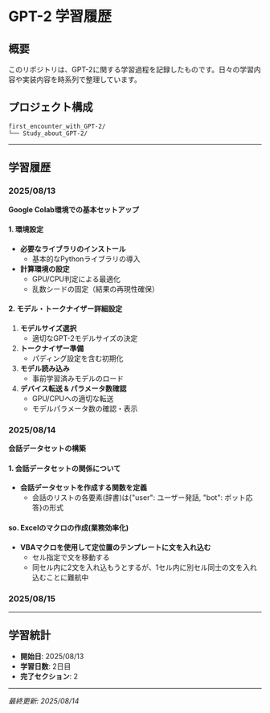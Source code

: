 # GPT-2 学習履歴

## 概要
このリポジトリは、GPT-2に関する学習過程を記録したものです。日々の学習内容や実装内容を時系列で整理しています。

## プロジェクト構成
```
first_encounter_with_GPT-2/
└── Study_about_GPT-2/
```

---

## 学習履歴

### 2025/08/13
**Google Colab環境での基本セットアップ**

#### 1. 環境設定
- **必要なライブラリのインストール**
  - 基本的なPythonライブラリの導入
- **計算環境の設定**
  - GPU/CPU判定による最適化
  - 乱数シードの固定（結果の再現性確保）

#### 2. モデル・トークナイザー詳細設定
1. **モデルサイズ選択**
   - 適切なGPT-2モデルサイズの決定
2. **トークナイザー準備** 
   - パディング設定を含む初期化
3. **モデル読み込み**
   - 事前学習済みモデルのロード
4. **デバイス転送 & パラメータ数確認**
   - GPU/CPUへの適切な転送
   - モデルパラメータ数の確認・表示

### 2025/08/14
**会話データセットの構築**

#### 1. 会話データセットの関係について
- **会話データセットを作成する関数を定義**
  - 会話のリストの各要素(辞書)は{"user": ユーザー発話, "bot": ボット応答}の形式


#### so. Excelのマクロの作成(業務効率化)
- **VBAマクロを使用して定位置のテンプレートに文を入れ込む**
  - セル指定で文を移動する
  - 同セル内に2文を入れ込もうとするが、1セル内に別セル同士の文を入れ込むことに難航中



### 2025/08/15



---

## 学習統計
- **開始日**: 2025/08/13
- **学習日数**: 2日目
- **完了セクション**: 2

---

*最終更新: 2025/08/14*